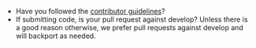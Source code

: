 - Have you followed the [contributor guidelines](https://github.com/christianbraeunlich/metis/blob/master/CONTRIBUTING.md)?
- If submitting code, is your pull request against develop? Unless there is a good reason otherwise, we prefer pull requests against develop and will backport as needed.
